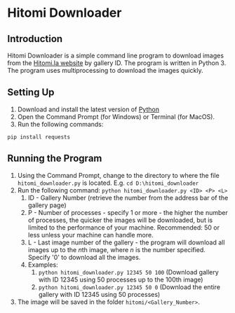 # Hitomi Downloader

## Introduction
Hitomi Downloader is a simple command line program to download images from the [Hitomi.la website](https://hitomi.la/) by gallery ID. The program is written in Python 3. The program uses multiprocessing to download the images quickly.

## Setting Up
1. Download and install the latest version of [Python](https://www.python.org/downloads/)
2. Open the Command Prompt (for Windows) or Terminal (for MacOS).
3. Run the following commands:
```
pip install requests
```

## Running the Program
1. Using the Command Prompt, change to the directory to where the file `hitomi_downloader.py` is located. E.g. `cd D:\hitomi_downloader`
2. Run the following command: `python hitomi_downloader.py <ID> <P> <L>`
   1. ID - Gallery Number (retrieve the number from the address bar of the gallery page)
   2. P - Number of processes - specify 1 or more - the higher the number of processes, the quicker the images will be downloaded, but is limited to the performance of your machine. Recommended: 50 or less unless your machine can handle more.
   3. L - Last image number of the gallery - the program will download all images up to the *n*th image, where *n* is the number specified. Specify '0' to download all the images.
   4. Examples:
      1. `python hitomi_downloader.py 12345 50 100` (Download gallery with ID 12345 using 50 processes up to the 100th image)
      2. `python hitomi_downloader.py 12345 50 0` (Download the entire gallery with ID 12345 using 50 processes)
3. The image will be saved in the folder `hitomi/<Gallery_Number>`.
